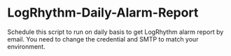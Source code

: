 # LogRhythm-Daily-Alarm-Report

Schedule this script to run on daily basis to get LogRhythm alarm report by email. You need to change the credential and SMTP to match your environment.
